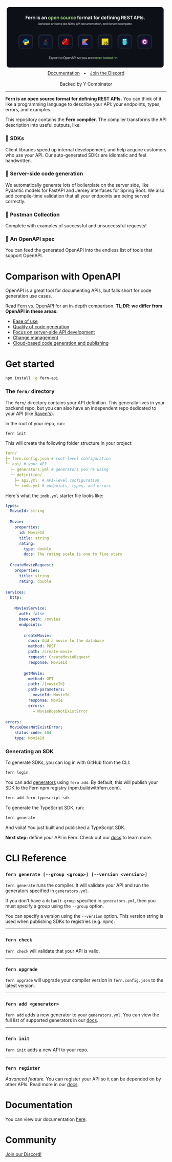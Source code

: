 <a href="https://www.buildwithfern.com/docs/intro">
  <img src="header.png" alt="header" />
</a>

<div align="center">
  <a href="https://www.buildwithfern.com/docs" alt="documentation">Documentation</a>
  <span>&nbsp;&nbsp;•&nbsp;&nbsp;</span>
  <a href="https://discord.com/invite/JkkXumPzcG" alt="discord">Join the Discord</a>
</div>

<br />

<div align="center">
Backed by Y Combinator
</div>

---

**Fern is an open source format for defining REST APIs.**
You can think of it like a programming language to describe
your API: your endpoints, types, errors, and examples.

This repository contains the **Fern compiler.** The compiler transforms the API description into useful outputs, like:

### 🌿 SDKs

Client libraries speed up internal developement, and help acquire customers who use your API. Our auto-generated SDKs are idiomatic and feel handwritten.

### 🌿 Server-side code generation

We automatically generate lots of boilerplate on the server side, like Pydantic models for FastAPI and Jersey interfaces for Spring Boot. We also add compile-time validation that all your endpoints are being served correctly.

### 🌿 Postman Collection

Complete with examples of successful and unsuccessful requests!

### 🌿 An OpenAPI spec

You can feed the generated OpenAPI into the endless list of tools that support OpenAPI.

# Comparison with OpenAPI

OpenAPI is a great tool for documenting APIs, but falls short for code generation use cases.

Read [Fern vs. OpenAPI](https://www.buildwithfern.com/docs/comparison-with-openapi)
for an in-depth comparison. **TL;DR: we differ from OpenAPI in these areas:**

- [Ease of use](https://www.buildwithfern.com/docs/comparison-with-openapi#ease-of-use)
- [Quality of code generation](https://www.buildwithfern.com/docs/comparison-with-openapi#quality-of-code-generation)
- [Focus on server-side API development](https://www.buildwithfern.com/docs/comparison-with-openapi#focus-on-server-side-api-development)
- [Change management](https://www.buildwithfern.com/docs/comparison-with-openapi#change-management)
- [Cloud-based code generation and publishing](https://www.buildwithfern.com/docs/comparison-with-openapi#cloud-based-code-generation-and-publishing)

# Get started

```bash
npm install -g fern-api
```

### The `fern/` directory

The `fern/` directory contains your API definition. This generally lives in your
backend repo, but you can also have an independent repo dedicated to your API (like [Raven's](https://github.com/ravenappdev/raven-api)).

In the root of your repo, run:

```bash
fern init
```

This will create the following folder structure in your project:

```yaml
fern/
├─ fern.config.json # root-level configuration
└─ api/ # your API
  ├─ generators.yml # generators you're using
  └─ definition/
    ├─ api.yml  # API-level configuration
    └─ imdb.yml # endpoints, types, and errors
```

Here's what the `imdb.yml` starter file looks like:

```yaml
types:
  MovieId: string

  Movie:
    properties:
      id: MovieId
      title: string
      rating: 
        type: double
        docs: The rating scale is one to five stars

  CreateMovieRequest: 
    properties:
      title: string
      rating: double 

services:
  http:
  
    MoviesService:
      auth: false
      base-path: /movies
      endpoints:

        createMovie:
          docs: Add a movie to the database
          method: POST
          path: /create-movie
          request: CreateMovieRequest
          response: MovieId

        getMovie:
          method: GET
          path: /{movieId}
          path-parameters:
            movieId: MovieId
          response: Movie
          errors:
            - MovieDoesNotExistError

errors:
  MovieDoesNotExistError:
    status-code: 404
    type: MovieId
```

### Generating an SDK

To generate SDKs, you can log in with GitHub from the CLI:

```bash
fern login
```

You can add [generators](compiler/generators) using `fern add`. By default, this
will publish your SDK to the Fern npm registry (npm.buildwithfern.com).

```bash
fern add fern-typescript-sdk
```

To generate the TypeScript SDK, run:

```bash
fern generate
```

And voila! You just built and published a TypeScript SDK.

**Next step:** define _your_ API in Fern. Check out our [docs](https://www.buildwithfern.com/docs/definition) to learn more.

# CLI Reference

### `fern generate [--group <group>] [--version <version>]`

`fern generate` runs the compiler. It will validate your API and run the
generators specified in `generators.yml`.

If you don't have a `default-group` specified in `generators.yml`, then you must
specify a group using the `--group` option.

You can specify a version using the `--version` option. This version string is
used when publishing SDKs to registries (e.g. npm).

---

### `fern check`

`fern check` will validate that your API is valid.

---

### `fern upgrade`

`fern upgrade` will upgrade your compiler version in `fern.config.json` to the
latest version.

---

### `fern add <generator>`

`fern add` adds a new generator to your `generators.yml`. You can view the full
list of supported generators in our [docs](https://www.buildwithfern.com/docs/compiler/generators).

---

### `fern init`

`fern init` adds a new API to your repo.

---

### `fern register`

_Advanced feature._ You can register your API so it can be depended on by other
APIs. Read more in our [docs](https://www.buildwithfern.com/docs/advanced/depending-on-other-apis).

# Documentation

You can view our documentation [here](https://www.buildwithfern.com/docs).

# Community

[Join our Discord!](https://discord.com/invite/JkkXumPzcG)
